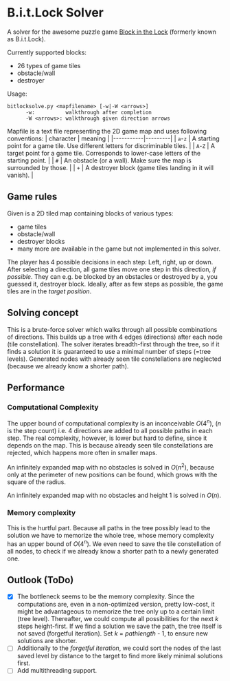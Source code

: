 # B.i.t.Lock Solver
A solver for the awesome puzzle game [Block in the Lock](https://store.steampowered.com/app/1138990/Block_in_the_Lock/) (formerly known as B.i.t.Lock).

Currently supported blocks:
- 26 types of game tiles
- obstacle/wall
- destroyer

Usage:
```
bitlocksolve.py <mapfilename> [-w|-W <arrows>]
      -w:          walkthrough after completion
      -W <arrows>: walkthrough given direction arrows
```

Mapfile is a text file representing the 2D game map and uses following conventions:
| character | meaning |
|-----------|---------|
| `a`-`z`   | A starting point for a game tile. Use different letters for discriminable tiles. |
| `A`-`Z`   | A target point for a game tile. Corresponds to lower-case letters of the starting point. |
| `#`       | An obstacle (or a wall). Make sure the map is surrounded by those. |
| `+`       | A destroyer block (game tiles landing in it will vanish). |

## Game rules
Given is a 2D tiled map containing blocks of various types:
- game tiles
- obstacle/wall
- destroyer blocks
- many more are available in the game but not implemented in this solver.

The player has 4 possible decisions in each step: Left, right, up or down.
After selecting a direction, all game tiles move one step in this direction, _if possible_.
They can e.g. be blocked by an obstacles or destroyed by a, you guessed it, destroyer block.
Ideally, after as few steps as possible, the game tiles are in the _target position_.

## Solving concept
This is a brute-force solver which walks through all possible combinations of directions.
This builds up a tree with 4 edges (directions) after each node (tile constellation).
The solver iterates breadth-first through the tree, so if it finds a solution it is guaranteed to use a minimal number of steps (=tree levels).
Generated nodes with already seen tile constellations are neglected (because we already know a shorter path).

## Performance
### Computational Complexity
The upper bound of computational complexity is an inconceivable _O_(4<sup>_n_</sup>),
(_n_ is the step count)
i.e. 4 directions are added to all possible paths in each step.
The real complexity, however, is lower but hard to define, since it depends on the map.
This is because already seen tile constellations are rejected,
which happens more often in smaller maps.

An infinitely expanded map with no obstacles is solved in _O_(_n_<sup>2</sup>),
because only at the perimeter of new positions can be found, which grows with the square of the radius.

An infinitely expanded map with no obstacles and height 1 is solved in _O_(_n_).

### Memory complexity
This is the hurtful part.
Because all paths in the tree possibly lead to the solution we have to memorize the whole tree,
whose memory complexity has an upper bound of _O_(4<sup>_n_</sup>).
We even need to save the tile constellation of all nodes, to check if we already know a shorter path to a newly generated one.

## Outlook (ToDo)
- [x] The bottleneck seems to be the memory complexity.
Since the computations are, even in a non-optimized version, pretty low-cost, it might be advantageous to memorize the tree only up to a certain limit (tree level).
Thereafter, we could compute all possibilities for the next _k_ steps height-first.
If we find a solution we save the path, the tree itself is not saved (forgetful iteration).
Set _k_ = _pathlength_ - 1, to ensure new solutions are shorter.
- [ ] Additionally to the _forgetful iteration_, we could sort the nodes of the last saved level by distance to the target to find more likely minimal solutions first.
- [ ] Add multithreading support.
